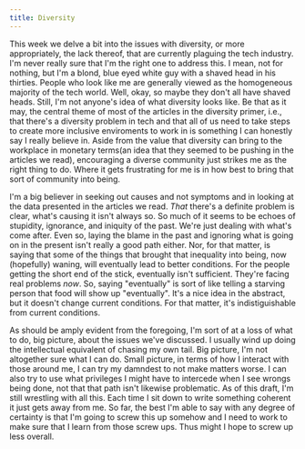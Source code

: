 ```yaml
---
title: Diversity
---
```


This week we delve a bit into the issues with diversity, or more appropriately, the lack thereof, that are currently plaguing the tech industry.  I'm never really sure that I'm the right one to address this.  I mean, not for nothing, but I'm a blond, blue eyed white guy with a shaved head in his thirties.  People who look like me are generally viewed as the homogeneous majority of the tech world.  Well, okay, so maybe they don't all have shaved heads.  Still, I'm not anyone's idea of what diversity looks like.  Be that as it may, the central theme of most of the articles in the diversity primer, i.e., that there's a diversity problem in tech and that all of us need to take steps to create more inclusive enviroments to work in is something I can honestly say I really believe in.  Aside from the value that diversity can bring to the workplace in monetary terms(an idea that they seemed to be pushing in the articles we read), encouraging a diverse community just strikes me as the right thing to do.  Where it gets frustrating for me is in how best to bring that sort of community into being.

I'm a big believer in seeking out causes and not symptoms and in looking at the data presented in the articles we read.  _That_ there's a definite problem is clear, what's causing it isn't always so.  So much of it seems to be echoes of stupidity, ignorance, and iniquity of the past.  We're just dealing with what's come after.  Even so, laying the blame in the past and ignoring what is going on in the present isn't really a good path either.  Nor, for that matter, is saying that some of the things that brought that inequality into being, now (hopefully) waning, will eventually lead to better conditions.  For the people getting the short end of the stick, eventually isn't sufficient.  They're facing real problems _now_.  So, saying "eventually" is sort of like telling a starving person that food will show up "eventually".  It's a nice idea in the abstract, but it doesn't change current conditions.  For that matter, it's indistiguishable from current conditions.

As should be amply evident from the foregoing, I'm sort of at a loss of what to do, big picture, about the issues we've discussed.  I usually wind up doing the intellectual equivalent of chasing my own tail.  Big picture, I'm not altogether sure what I can do.  Small picture, in terms of how I interact with those around me, I can try my damndest to not make matters worse.  I can also try to use what privileges I might have to intercede when I see wrongs being done, not that that path isn't likewise problematic.  As of this draft, I'm still wrestling with all this.  Each time I sit down to write something coherent it just gets away from me.  So far, the best I'm able to say with any degree of certainty is that I'm going to screw this up somehow and I need to work to make sure that I learn from those screw ups.  Thus might I hope to screw up less overall.